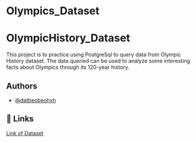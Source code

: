# Olympics_Dataset
# OlympicHistory_Dataset

 This project is to practice using PostgreSql to query data from Olympic History dataset. The data queried can be used to analyze some interesting facts about Olympics through its 120-year history.

## Authors

- [@datbeobeohxh](https://github.com/datbeobeohxh)

## 🔗 Links
[Link of Dataset](https://www.kaggle.com/datasets/heesoo37/120-years-of-olympic-history-athletes-and-results)
